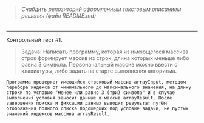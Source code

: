 > ###### *Снабдить репозиторий оформленным текстовым описанием решения (файл README.md)*

---

Контрольный тест #1.

> Задача: Написать программу, которая из имеющегося массива строк формирует массив из строк, длина которых меньше либо равна 3 символа. Первоначальный массив можно ввести с клавиатуры, либо задать на старте выполнения алгоритма.

```
Программа проверяет имеющийся строковый массив arrayInput, методом перебора индекса от минимального до максимального значения, на длину строки по условию "менее или равно 3 (три) символа" и в случае выполнения условия заносит данные в массив arrayResult. После завершения поиска и фиксации данных выводит результат путём отображения полного списка подошедших под условие задачи, не пустых значений индексов массива arrayResult. 
```